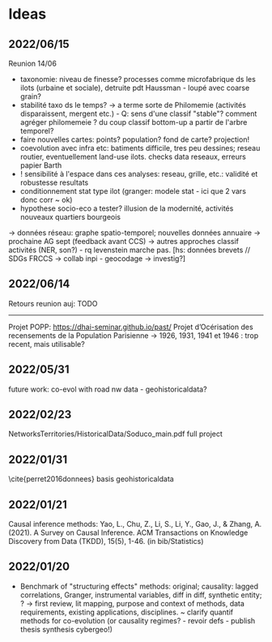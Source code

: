 



# Ideas



## 2022/06/15

Reunion 14/06
 
 - taxonomie: niveau de finesse? processes comme microfabrique ds les ilots (urbaine et sociale), detruite pdt Haussman - loupé avec coarse grain?
 - stabilité taxo ds le temps? -> a terme sorte de Philomemie (activités disparaissent, mergent etc.) - Q: sens d'une classif "stable"? comment agréger philomemeie ? du coup classif bottom-up a partir de l'arbre temporel?
 - faire nouvelles cartes: points? population? fond de carte? projection!
 - coevolution avec infra etc: batiments difficile, tres peu dessines; reseau routier, eventuellement land-use ilots. checks data reseaux, erreurs papier Barth
 - ! sensibilité à l'espace dans ces analyses: reseau, grille, etc.: validité et robustesse resultats
 - conditionnement stat type ilot (granger: modele stat - ici que 2 vars donc corr ~ ok)
 - hypothese socio-eco a tester? illusion de la modernité, activités nouveaux quartiers bourgeois

-> données réseau: graphe spatio-temporel; nouvelles données annuaire
-> prochaine AG sept (feedback avant CCS)
-> autres approches classif activités (NER, son?) - rq levenstein marche pas.
[hs: données brevets // SDGs FRCCS -> collab inpi - geocodage -> investig?]


## 2022/06/14


Retours reunion auj: TODO

----

Projet POPP: https://dhai-seminar.github.io/past/ Projet d’Océrisation des recensements de la Population Parisienne -> 1926, 1931, 1941 et 1946 : trop recent, mais utilisable?


## 2022/05/31

future work: co-evol with road nw data - geohistoricaldata?


## 2022/02/23

NetworksTerritories/HistoricalData/Soduco_main.pdf full project

## 2022/01/31

\cite{perret2016donnees} basis geohistoricaldata

## 2022/01/21

Causal inference methods: Yao, L., Chu, Z., Li, S., Li, Y., Gao, J., & Zhang, A. (2021). A Survey on Causal Inference. ACM Transactions on Knowledge Discovery from Data (TKDD), 15(5), 1-46. (in bib/Statistics)

## 2022/01/20

 * Benchmark of "structuring effects" methods: original; causality: lagged correlations, Granger, instrumental variables, diff in diff, synthetic entity; ?
-> first review, lit mapping, purpose and context of methods, data requirements, existing applications, disciplines.
~ clarify quantif methods for co-evolution (or causality regimes? - revoir defs - publish thesis synthesis cybergeo!)

